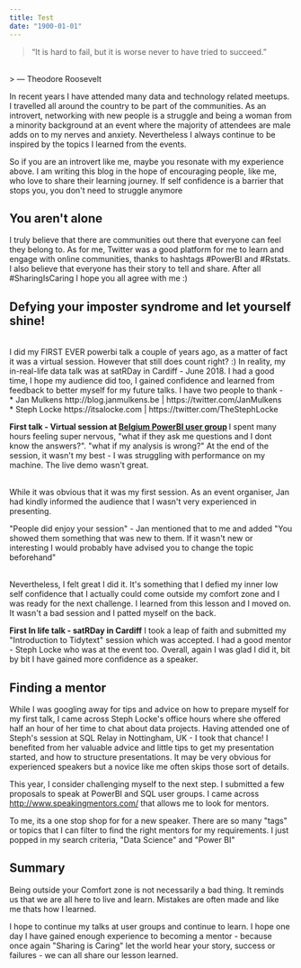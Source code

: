 ```yaml
---
title: Test
date: "1900-01-01"
---
```


> “It is hard to fail, but it is worse never to have tried to succeed.” 
<br>
> ― Theodore Roosevelt

In recent years I have attended many data and technology related meetups. I travelled all around the country to be part of the communities. As an introvert, networking with new people is a struggle and being a woman from a minority background at an event where the majority of attendees are male adds on to my nerves and anxiety. Nevertheless I always continue to be inspired by the topics I learned from the events. 

So if you are an introvert like me, maybe you resonate with my experience above. I am writing this blog in the hope of encouraging people, like me, who love to share their learning journey. If self confidence is a barrier that stops you, you don't need to struggle anymore

## You aren't alone
I truly believe that there are communities out there that everyone can feel they belong to. As for me, Twitter was a good platform for me to learn and engage with online communities, thanks to hashtags #PowerBI and #Rstats. I also believe that everyone has their story to tell and share. After all #SharingIsCaring I hope you all agree with me :)

## Defying your imposter syndrome and let yourself shine!

<br>
I did my FIRST EVER powerbi talk a couple of years ago, as a matter of fact it was a virtual session. However that still does count right? :) In reality, my in-real-life data talk was at satRDay in Cardiff - June 2018. I had a good time, I hope my audience did too, I gained confidence and learned from feedback to better myself for my future talks. I have two people to thank - 
<br>
* Jan Mulkens http://blog.janmulkens.be | https://twitter.com/JanMulkens
<br>
* Steph Locke https://itsalocke.com | https://twitter.com/TheStephLocke
<br>

<b>First talk - Virtual session at [Belgium PowerBI user group](https://www.meetup.com/Flemish-Power-BI-User-Group/) </b>
I spent many hours feeling super nervous, "what if they ask me questions and I dont know the answers?". "what if my analysis is wrong?" At the end of the session, it wasn't my best - I was struggling with performance on my machine. The live demo wasn't great. 

<br>
While it was obvious that it was my first session. As an event organiser, Jan had kindly informed the audience that I wasn't very experienced in presenting. 

"People did enjoy your session" - Jan mentioned that to me and added "You showed them something that was new to them. If it wasn't new or interesting I would probably have advised you to change the topic beforehand"

<br>
Nevertheless, I felt great I did it. It's something that I defied my inner low self confidence that I actually could come outside my comfort zone and I was ready for the next challenge.  I learned from this lesson and I moved on. It wasn't a bad session and I patted myself on the back. 

<b>First In life talk - satRDay in Cardiff</b>
I took a leap of faith and submitted my "Introduction to Tidytext" session which was accepted. I had a good mentor - Steph Locke who was at the event too. Overall, again I was glad I did it, bit by bit I have gained more confidence as a speaker.


## Finding a mentor

While I was googling away for tips and advice on how to prepare myself for my first talk, I came across Steph Locke's office hours where she offered half an hour of her time to chat about data projects. Having attended one of Steph's session at SQL Relay in Nottingham, UK - I took that chance! I benefited from her valuable advice and little tips to get my presentation started, and how to structure presentations. It may be very obvious for experienced speakers but a novice like me often skips those sort of details.

This year, I consider challenging myself to the next step. I submitted a few proposals to speak at PowerBI and SQL user groups. I came across http://www.speakingmentors.com/ that allows me to look for mentors. 

To me, its a one stop shop for for a new speaker. There are so many "tags" or topics that I can filter to find the right mentors for my requirements. I just popped in my search criteria, "Data Science" and "Power BI"

## Summary

Being outside your Comfort zone is not necessarily a bad thing. It reminds us that we are all here to live and learn. Mistakes are often made and like me thats how I learned. 

I hope to continue my talks at user groups and continue to learn. I hope one day I have gained enough experience to becoming a mentor - because once again "Sharing is Caring" let the world hear your story, success or failures - we can all share our lesson learned. 
